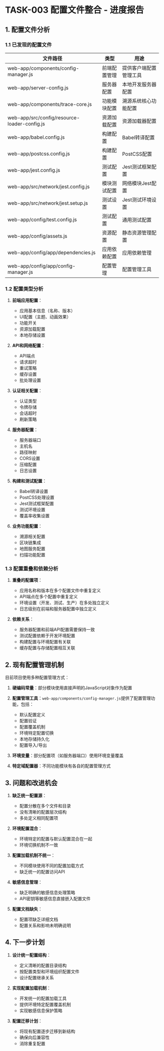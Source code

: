 # TASK-003 配置文件整合 - 进度报告

<!-- updated for: 项目重构阶段一 - 配置文件整合 -->

## 1. 配置文件分析

### 1.1 已发现的配置文件

| 文件路径 | 类型 | 用途 |
|---------|------|------|
| web-app/components/config-manager.js | 前端配置管理 | 提供客户端配置管理工具 |
| web-app/server-config.js | 服务器配置 | 本地开发服务器配置 |
| web-app/components/trace-core.js | 功能模块配置 | 溯源系统核心功能配置 |
| web-app/src/config/resource-loader-config.js | 资源加载配置 | 资源加载器配置 |
| web-app/babel.config.js | 构建配置 | Babel转译配置 |
| web-app/postcss.config.js | 构建配置 | PostCSS配置 |
| web-app/jest.config.js | 测试配置 | Jest测试框架配置 |
| web-app/src/network/jest.config.js | 模块测试配置 | 网络模块Jest配置 |
| web-app/src/network/jest.setup.js | 测试设置 | Jest测试环境设置 |
| web-app/config/test.config.js | 测试配置 | 通用测试配置 |
| web-app/config/assets.js | 资源配置 | 静态资源管理配置 |
| web-app/config/app/dependencies.js | 应用依赖配置 | 应用依赖管理 |
| web-app/config/app/config-manager.js | 配置管理 | 配置管理工具 |

### 1.2 配置类型分析

1. **前端应用配置**：
   - 应用基本信息（名称、版本）
   - UI配置（主题、动画效果）
   - 功能开关
   - 资源加载配置
   - 本地存储设置

2. **API和网络配置**：
   - API端点
   - 请求超时
   - 重试策略
   - 缓存设置
   - 批处理设置

3. **认证相关配置**：
   - 认证类型
   - 令牌存储
   - 会话超时
   - 刷新策略

4. **服务器配置**：
   - 服务器端口
   - 主机名
   - 路径映射
   - CORS设置
   - 压缩配置
   - 日志设置

5. **构建和测试配置**：
   - Babel转译设置
   - PostCSS处理设置
   - Jest测试框架配置
   - 测试环境设置
   - 覆盖率收集设置

6. **业务功能配置**：
   - 溯源相关配置
   - 区块链集成
   - 地图服务配置
   - 扫描功能配置

### 1.3 配置重叠和依赖分析

1. **重叠的配置项**：
   - 应用名称和版本在多个配置文件中重复定义
   - API端点在多个配置中重复定义
   - 环境设置（开发、测试、生产）在多处独立定义
   - 日志级别在前端和服务器配置中独立定义

2. **依赖关系**：
   - 服务器配置和前端API配置需要保持一致
   - 测试配置依赖于开发环境配置
   - 构建配置与环境配置有关联
   - 缓存配置与存储配置相互关联

## 2. 现有配置管理机制

目前项目使用多种配置管理方式：

1. **硬编码常量**：部分模块使用直接声明的JavaScript对象作为配置
2. **配置管理工具**：`web-app/components/config-manager.js`提供了配置管理功能，包括：
   - 默认配置定义
   - 配置验证
   - 配置覆盖机制
   - 环境特定配置切换
   - 本地存储持久化
   - 配置导入/导出

3. **环境变量**：部分配置项（如服务器端口）使用环境变量覆盖

4. **特定域配置器**：不同功能模块有各自的配置管理方式

## 3. 问题和改进机会

1. **缺乏统一配置源**：
   - 配置分散在多个文件和目录
   - 没有清晰的配置层次结构
   - 多处定义相同配置项

2. **环境配置混合**：
   - 环境特定的配置与默认配置混合在一起
   - 环境切换机制不一致

3. **配置加载机制不统一**：
   - 不同模块使用不同的配置加载方式
   - 缺乏统一的配置访问API

4. **敏感信息管理**：
   - 缺乏明确的敏感信息处理策略
   - API密钥等敏感信息直接嵌入配置文件

5. **配置文档缺失**：
   - 配置项缺乏详细文档
   - 配置关系和影响未明确说明

## 4. 下一步计划

1. **设计统一配置结构**：
   - 定义清晰的配置目录结构
   - 按配置类型和环境组织配置文件
   - 设计配置继承关系

2. **实现配置加载机制**：
   - 开发统一的配置加载工具
   - 提供环境特定配置覆盖机制
   - 实现敏感信息保护策略

3. **配置迁移计划**：
   - 将现有配置逐步迁移到新结构
   - 确保向后兼容性
   - 消除重复配置 